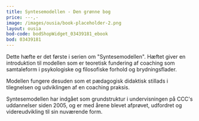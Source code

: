 ```yaml
---
title: Syntesemodellen - Den grønne bog
price: ---,-
image: /images/ousia/book-placeholder-2.png
layout: ousia
bod-code: bodShopWidget_03439181_ebook
bod: 03439181
---
```


Dette hæfte er det første i serien om "Syntesemodellen". Hæftet giver en introduktion til modellen som er teoretisk fundering af coaching som samtaleform i psykologiske og filosofiske forhold og brydningsflader.

Modellen fungere desuden som et pædagogisk didaktisk stillads i tilegnelsen og udviklingen af en coaching praksis.

Syntesemodellen har indgået som grundstruktur i undervisningen på CCC's uddannelser siden 2005, og er med årene blevet afprøvet, udfordret og videreudvikling til sin nuværende form.